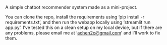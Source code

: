 A simple chatbot recommender system made as a mini-project. 

You can clone the repo, install the requirements using ‘pip install -r requirements.txt’, and then run the webapp locally using ‘streamlit run app.py’. I’ve tested this on a clean setup on my local device, but if there are any problems, please email me at ‘achen2c@gmail.com’ and I’ll work to fix them.
